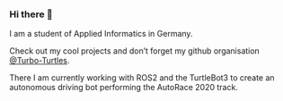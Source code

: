 ### Hi there 👋

I am a student of Applied Informatics in Germany.

Check out my cool projects and don’t forget my github organisation [@Turbo-Turtles](https://github.com/Turbo-Turtles).

There I am currently working with ROS2 and the TurtleBot3 to create an autonomous driving bot performing the AutoRace 2020 track.

<!--
**pi-tronic/pi-tronic** is a ✨ _special_ ✨ repository because its `README.md` (this file) appears on your GitHub profile.

Here are some ideas to get you started:

- 🔭 I’m currently working on ...
- 🌱 I’m currently learning ...
- 👯 I’m looking to collaborate on ...
- 🤔 I’m looking for help with ...
- 💬 Ask me about ...
- 📫 How to reach me: ...
- 😄 Pronouns: ...
- ⚡ Fun fact: ...
-->
